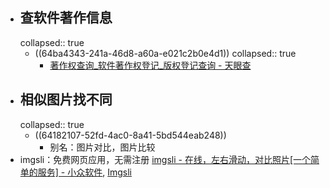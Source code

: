 - ## 查软件著作信息
  collapsed:: true
	- ((64ba4343-241a-46d8-a60a-e021c2b0e4d1))
	  collapsed:: true
		- [著作权查询_软件著作权登记_版权登记查询 - 天眼查](https://banquan.tianyancha.com/)
- ## 相似图片找不同
  collapsed:: true
	- ((64182107-52fd-4ac0-8a41-5bd544eab248))
		- 别名：图片对比，图片比较
- imgsli：免费网页应用，无需注册 [imgsli - 在线，左右滑动，对比照片[一个简单的服务] - 小众软件](https://www.appinn.com/imgsli/), [Imgsli](https://imgsli.com/?utm_source=appinn.com)